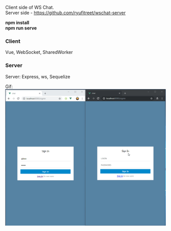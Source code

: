 Client side of WS Chat.  
Server side - https://github.com/ryufitreet/wschat-server

**npm install**  
**npm run serve**   

### Client
Vue, WebSocket, SharedWorker  
### Server
Server: Express, ws, Sequelize

Gif:
![](common.gif)
